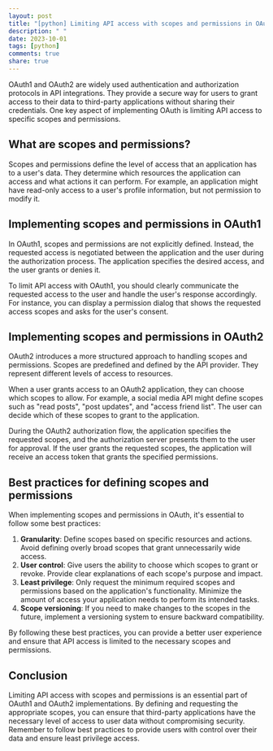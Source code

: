 ```yaml
---
layout: post
title: "[python] Limiting API access with scopes and permissions in OAuth1 and OAuth2"
description: " "
date: 2023-10-01
tags: [python]
comments: true
share: true
---
```


OAuth1 and OAuth2 are widely used authentication and authorization protocols in API integrations. They provide a secure way for users to grant access to their data to third-party applications without sharing their credentials. One key aspect of implementing OAuth is limiting API access to specific scopes and permissions.

## What are scopes and permissions?

Scopes and permissions define the level of access that an application has to a user's data. They determine which resources the application can access and what actions it can perform. For example, an application might have read-only access to a user's profile information, but not permission to modify it.

## Implementing scopes and permissions in OAuth1

In OAuth1, scopes and permissions are not explicitly defined. Instead, the requested access is negotiated between the application and the user during the authorization process. The application specifies the desired access, and the user grants or denies it.

To limit API access with OAuth1, you should clearly communicate the requested access to the user and handle the user's response accordingly. For instance, you can display a permission dialog that shows the requested access scopes and asks for the user's consent.

## Implementing scopes and permissions in OAuth2

OAuth2 introduces a more structured approach to handling scopes and permissions. Scopes are predefined and defined by the API provider. They represent different levels of access to resources.

When a user grants access to an OAuth2 application, they can choose which scopes to allow. For example, a social media API might define scopes such as "read posts", "post updates", and "access friend list". The user can decide which of these scopes to grant to the application.

During the OAuth2 authorization flow, the application specifies the requested scopes, and the authorization server presents them to the user for approval. If the user grants the requested scopes, the application will receive an access token that grants the specified permissions.

## Best practices for defining scopes and permissions

When implementing scopes and permissions in OAuth, it's essential to follow some best practices:

1. **Granularity**: Define scopes based on specific resources and actions. Avoid defining overly broad scopes that grant unnecessarily wide access.
2. **User control**: Give users the ability to choose which scopes to grant or revoke. Provide clear explanations of each scope's purpose and impact.
3. **Least privilege**: Only request the minimum required scopes and permissions based on the application's functionality. Minimize the amount of access your application needs to perform its intended tasks.
4. **Scope versioning**: If you need to make changes to the scopes in the future, implement a versioning system to ensure backward compatibility.

By following these best practices, you can provide a better user experience and ensure that API access is limited to the necessary scopes and permissions.

## Conclusion

Limiting API access with scopes and permissions is an essential part of OAuth1 and OAuth2 implementations. By defining and requesting the appropriate scopes, you can ensure that third-party applications have the necessary level of access to user data without compromising security. Remember to follow best practices to provide users with control over their data and ensure least privilege access.